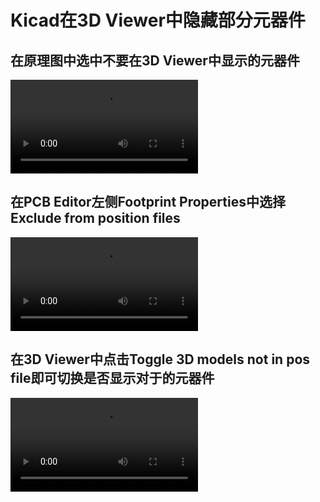 # Kicad在3D Viewer中隐藏部分元器件

## 在原理图中选中不要在3D Viewer中显示的元器件

![image](image/kicad-toggle-components-in-3d-1.mp4)

## 在PCB Editor左侧Footprint Properties中选择Exclude from position files

![image](image/kicad-toggle-components-in-3d-2.mp4)

## 在3D Viewer中点击Toggle 3D models not in pos file即可切换是否显示对于的元器件

![image](image/kicad-toggle-components-in-3d-3.mp4)